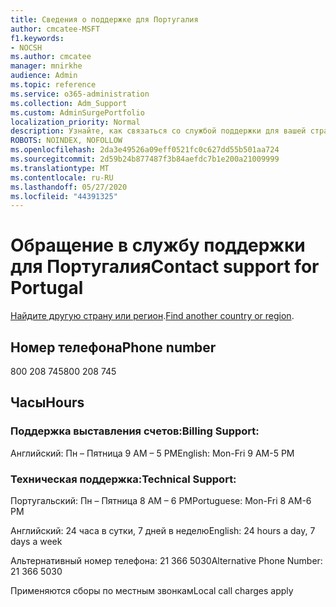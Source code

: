 ```yaml
---
title: Сведения о поддержке для Португалия
author: cmcatee-MSFT
f1.keywords:
- NOCSH
ms.author: cmcatee
manager: mnirkhe
audience: Admin
ms.topic: reference
ms.service: o365-administration
ms.collection: Adm_Support
ms.custom: AdminSurgePortfolio
localization_priority: Normal
description: Узнайте, как связаться со службой поддержки для вашей страны или региона.
ROBOTS: NOINDEX, NOFOLLOW
ms.openlocfilehash: 2da3e49526a09eff0521fc0c627dd55b501aa724
ms.sourcegitcommit: 2d59b24b877487f3b84aefdc7b1e200a21009999
ms.translationtype: MT
ms.contentlocale: ru-RU
ms.lasthandoff: 05/27/2020
ms.locfileid: "44391325"
---
```

# <a name="contact-support-for-portugal"></a><span data-ttu-id="17d3a-103">Обращение в службу поддержки для Португалия</span><span class="sxs-lookup"><span data-stu-id="17d3a-103">Contact support for Portugal</span></span>

<span data-ttu-id="17d3a-104">[Найдите другую страну или регион](../contact-support-for-business-products.md).</span><span class="sxs-lookup"><span data-stu-id="17d3a-104">[Find another country or region](../contact-support-for-business-products.md).</span></span>

## <a name="phone-number"></a><span data-ttu-id="17d3a-105">Номер телефона</span><span class="sxs-lookup"><span data-stu-id="17d3a-105">Phone number</span></span>
<span data-ttu-id="17d3a-106">800 208 745</span><span class="sxs-lookup"><span data-stu-id="17d3a-106">800 208 745</span></span>

## <a name="hours"></a><span data-ttu-id="17d3a-107">Часы</span><span class="sxs-lookup"><span data-stu-id="17d3a-107">Hours</span></span>
### <a name="billing-support"></a><span data-ttu-id="17d3a-108">Поддержка выставления счетов:</span><span class="sxs-lookup"><span data-stu-id="17d3a-108">Billing Support:</span></span>

<span data-ttu-id="17d3a-109">Английский: Пн – Пятница 9 AM – 5 PM</span><span class="sxs-lookup"><span data-stu-id="17d3a-109">English: Mon-Fri 9 AM-5 PM</span></span>

### <a name="technical-support"></a><span data-ttu-id="17d3a-110">Техническая поддержка:</span><span class="sxs-lookup"><span data-stu-id="17d3a-110">Technical Support:</span></span>

<span data-ttu-id="17d3a-111">Португальский: Пн – Пятница 8 AM – 6 PM</span><span class="sxs-lookup"><span data-stu-id="17d3a-111">Portuguese: Mon-Fri 8 AM-6 PM</span></span>

<span data-ttu-id="17d3a-112">Английский: 24 часа в сутки, 7 дней в неделю</span><span class="sxs-lookup"><span data-stu-id="17d3a-112">English: 24 hours a day, 7 days a week</span></span>

<span data-ttu-id="17d3a-113">Альтернативный номер телефона: 21 366 5030</span><span class="sxs-lookup"><span data-stu-id="17d3a-113">Alternative Phone Number: 21 366 5030</span></span>

<span data-ttu-id="17d3a-114">Применяются сборы по местным звонкам</span><span class="sxs-lookup"><span data-stu-id="17d3a-114">Local call charges apply</span></span>
